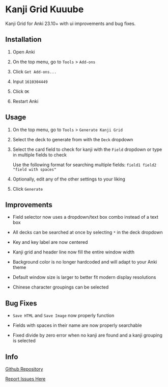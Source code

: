 # Kanji Grid Kuuube

Kanji Grid for Anki 23.10+ with ui improvements and bug fixes.

## Installation

1. Open Anki

2. On the top menu, go to `Tools` > `Add-ons`

3. Click `Get Add-ons...`

4. Input `1610304449`

5. Click `OK`

6. Restart Anki

## Usage

1. On the top menu, go to `Tools` > `Generate Kanji Grid`

2. Select the deck to generate from with the `Deck` dropdown

3. Select the card field to check for kanji with the `Field` dropdown or type in multiple fields to check

    Use the following format for searching multiple fields: `field1 field2 "field with spaces"`

4. Optionally, edit any of the other settings to your liking

4. Click `Generate`

## Improvements

- Field selector now uses a dropdown/text box combo instead of a text box

- All decks can be searched at once by selecting `*` in the deck dropdown

- Key and key label are now centered

- Kanji grid and header line now fill the entire window width

- Background color is no longer hardcoded and will adapt to your Anki theme

- Default window size is larger to better fit modern display resolutions

- Chinese character groupings can be selected

## Bug Fixes

- `Save HTML` and `Save Image` now properly function

- Fields with spaces in their name are now properly searchable

- Fixed divide by zero error when no kanji are found and a kanji grouping is selected

## Info

[Github Repository](https://github.com/Kuuuube/kanjigrid)

[Report Issues Here](https://github.com/Kuuuube/kanjigrid/issues)
